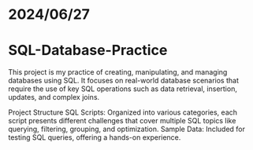 # 2024/06/27

# SQL-Database-Practice

This project is my practice of creating, manipulating, and managing databases using SQL. It focuses on real-world database scenarios that require the use of key SQL operations such as data retrieval, insertion, updates, and complex joins.

Project Structure
SQL Scripts: Organized into various categories, each script presents different challenges that cover multiple SQL topics like querying, filtering, grouping, and optimization.
Sample Data: Included for testing SQL queries, offering a hands-on experience.
